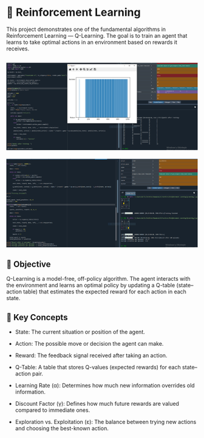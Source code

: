 # 🧠 Reinforcement Learning

This project demonstrates one of the fundamental algorithms in Reinforcement Learning — Q-Learning.
The goal is to train an agent that learns to take optimal actions in an environment based on rewards it receives.

![QLearning](images/QLearning.PNG)
------------------------------------------
![QLearning](images/QLearning_3.PNG)


## 🚀 Objective

Q-Learning is a model-free, off-policy algorithm.
The agent interacts with the environment and learns an optimal policy by updating a Q-table (state–action table) that estimates the expected reward for each action in each state.

## 🧩 Key Concepts

- State: The current situation or position of the agent.

- Action: The possible move or decision the agent can make.

- Reward: The feedback signal received after taking an action.

- Q-Table: A table that stores Q-values (expected rewards) for each state–action pair.

- Learning Rate (α): Determines how much new information overrides old information.

- Discount Factor (γ): Defines how much future rewards are valued compared to immediate ones.

- Exploration vs. Exploitation (ε): The balance between trying new actions and choosing the best-known action.